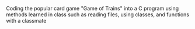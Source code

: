 Coding the popular card game "Game of Trains" into a C program using methods learned in class such as reading files, using classes, and functions with a classmate
